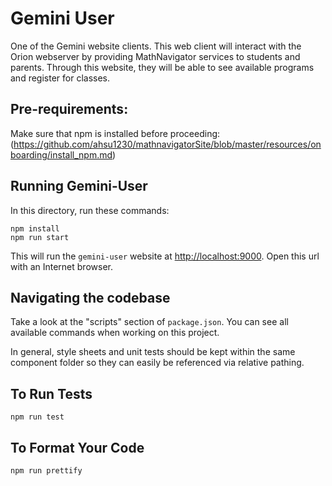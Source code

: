 # Gemini User

One of the Gemini website clients. This web client will interact with the Orion webserver by providing MathNavigator services to students and parents. Through this website, they will be able to see available programs and register for classes.

## Pre-requirements:

Make sure that npm is installed before proceeding: (https://github.com/ahsu1230/mathnavigatorSite/blob/master/resources/onboarding/install_npm.md)

## Running Gemini-User

In this directory, run these commands:

```unix
npm install
npm run start
```

This will run the `gemini-user` website at <http://localhost:9000>. Open this url with an Internet browser.

## Navigating the codebase

Take a look at the "scripts" section of `package.json`. You can see all available commands when working on this project.

In general, style sheets and unit tests should be kept within the same component folder so they can easily be referenced via relative pathing.

## To Run Tests

```unix
npm run test
```

## To Format Your Code

```unix
npm run prettify
```